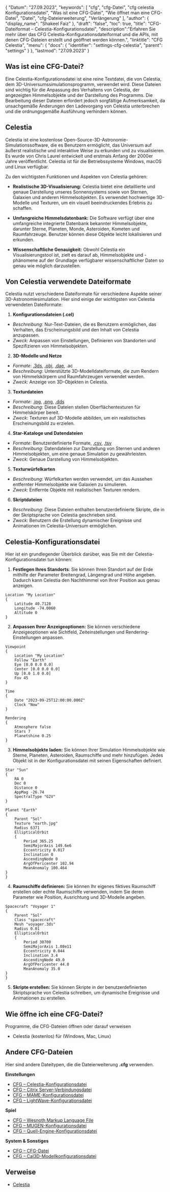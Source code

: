 {
"Datum": "27.09.2023",
  "keywords": [
"cfg",
"cfg-Datei",
"cfg celestia Konfigurationsdatei",
"Was ist eine CFG-Datei",
"Wie öffnet man eine CFG-Datei",
"Datei",
"cfg-Dateierweiterung",
"Verlängerung"
],
  "author": {
"display_name": "Shakeel Faiz"
},
"draft": "false",
"toc": true,
"title": "CFG-Dateiformat – Celestia-Konfigurationsdatei",
  "description":"Erfahren Sie mehr über das CFG Celestia-Konfigurationsdateiformat und die APIs, mit denen CFG-Dateien erstellt und geöffnet werden können.",
"linktitle": "CFG Celestia",
  "menu": {
    "docs": {
      "identifier": "settings-cfg-celestia",
"parent": "settings"
}
},
"lastmod": "27.09.2023"
}

## Was ist eine CFG-Datei?

Eine Celestia-Konfigurationsdatei ist eine reine Textdatei, die von Celestia, dem 3D-Universumssimulationsprogramm, verwendet wird. Diese Dateien sind wichtig für die Anpassung des Verhaltens von Celestia, der angezeigten Himmelsobjekte und der Darstellung des Programms. Die Bearbeitung dieser Dateien erfordert jedoch sorgfältige Aufmerksamkeit, da unsachgemäße Änderungen den Ladevorgang von Celestia unterbrechen und die ordnungsgemäße Ausführung verhindern können.

## Celestia

Celestia ist eine kostenlose Open-Source-3D-Astronomie-Simulationssoftware, die es Benutzern ermöglicht, das Universum auf äußerst realistische und interaktive Weise zu erkunden und zu visualisieren. Es wurde von Chris Laurel entwickelt und erstmals Anfang der 2000er Jahre veröffentlicht. Celestia ist für die Betriebssysteme Windows, macOS und Linux verfügbar.

Zu den wichtigsten Funktionen und Aspekten von Celestia gehören:

- **Realistische 3D-Visualisierung:** Celestia bietet eine detaillierte und genaue Darstellung unseres Sonnensystems sowie von Sternen, Galaxien und anderen Himmelsobjekten. Es verwendet hochwertige 3D-Modelle und Texturen, um ein visuell beeindruckendes Erlebnis zu schaffen.

- **Umfangreiche Himmelsdatenbank:** Die Software verfügt über eine umfangreiche integrierte Datenbank bekannter Himmelsobjekte, darunter Sterne, Planeten, Monde, Asteroiden, Kometen und Raumfahrzeuge. Benutzer können diese Objekte leicht lokalisieren und erkunden.

- **Wissenschaftliche Genauigkeit:** Obwohl Celestia ein Visualisierungstool ist, zielt es darauf ab, Himmelsobjekte und -phänomene auf der Grundlage verfügbarer wissenschaftlicher Daten so genau wie möglich darzustellen.

## Von Celestia verwendete Dateiformate

Celestia nutzt verschiedene Dateiformate für verschiedene Aspekte seiner 3D-Astronomiesimulation. Hier sind einige der wichtigsten von Celestia verwendeten Dateiformate:

1. **Konfigurationsdateien (.cel)**
- *Beschreibung*: Nur-Text-Dateien, die es Benutzern ermöglichen, das Verhalten, das Erscheinungsbild und den Inhalt von Celestia anzupassen.
- *Zweck*: Anpassen von Einstellungen, Definieren von Standorten und Spezifizieren von Himmelsobjekten.

2. **3D-Modelle und Netze**
- *Formate*: [.3ds](/3d/3ds/), [.obj](/3d/obj/), [.dae](/3d/dae/), .ac
- *Beschreibung*: Unterstützte 3D-Modelldateiformate, die zum Rendern von Himmelskörpern und Raumfahrzeugen verwendet werden.
- *Zweck*: Anzeige von 3D-Objekten in Celestia.

3. **Texturdateien**
- *Formate*: [.jpg](/image/jpeg/), [.png](/image/png/), [.dds](/image/dds/)
- *Beschreibung*: Diese Dateien stellen Oberflächentexturen für Himmelskörper bereit.
- *Zweck*: Texturen auf 3D-Modelle abbilden, um ein realistisches Erscheinungsbild zu erzielen.

4. **Star-Kataloge und Datendateien**
- *Formate*: Benutzerdefinierte Formate, [.csv](/spreadsheet/csv/), [.tsv](/spreadsheet/tsv/)
- *Beschreibung*: Datendateien zur Darstellung von Sternen und anderen Himmelsobjekten, um eine genaue Simulation zu gewährleisten.
- *Zweck*: Genaue Darstellung von Himmelsobjekten.

5. **Texturwürfelkarten**
- *Beschreibung*: Würfelkarten werden verwendet, um das Aussehen entfernter Himmelsobjekte wie Galaxien zu simulieren.
- *Zweck*: Entfernte Objekte mit realistischen Texturen rendern.

6. **Skriptdateien**
- *Beschreibung*: Diese Dateien enthalten benutzerdefinierte Skripte, die in der Skriptsprache von Celestia geschrieben sind.
- *Zweck*: Benutzern die Erstellung dynamischer Ereignisse und Animationen im Celestia-Universum ermöglichen.

## Celestia-Konfigurationsdatei

Hier ist ein grundlegender Überblick darüber, was Sie mit der Celestia-Konfigurationsdatei tun können:

1. **Festlegen Ihres Standorts**: Sie können Ihren Standort auf der Erde mithilfe der Parameter Breitengrad, Längengrad und Höhe angeben. Dadurch kann Celestia den Nachthimmel von Ihrer Position aus genau anzeigen.

```
Location "My Location"
{
    Latitude 40.7128
    Longitude -74.0060
    Altitude 0
}
```

2. **Anpassen Ihrer Anzeigeoptionen:** Sie können verschiedene Anzeigeoptionen wie Sichtfeld, Zeiteinstellungen und Rendering-Einstellungen anpassen.

```
Viewpoint
{
    Location "My Location"
    Follow "Earth"
    Eye [0.0 0.0 0.0]
    Center [0.0 0.0 0.0]
    Up [0.0 1.0 0.0]
    Fov 45
}

Time
{
    Date "2023-09-25T12:00:00.000Z"
    Clock "Now"
}

Rendering
{
    Atmosphere false
    Stars 7
    Planetshine 0.25
}

```

3. **Himmelsobjekte laden:** Sie können Ihrer Simulation Himmelsobjekte wie Sterne, Planeten, Asteroiden, Raumschiffe und mehr hinzufügen. Jedes Objekt ist in der Konfigurationsdatei mit seinen Eigenschaften definiert.

```
Star "Sun"
{
    RA 0
    Dec 0
    Distance 0
    AppMag -26.74
    SpectralType "G2V"
}

Planet "Earth"
{
    Parent "Sol"
    Texture "earth.jpg"
    Radius 6371
    EllipticalOrbit
    {
        Period 365.25
        SemiMajorAxis 149.6e6
        Eccentricity 0.017
        Inclination 0
        AscendingNode 0
        ArgOfPericenter 102.94
        MeanAnomaly 100.464
}
}
```

4. **Raumschiffe definieren:** Sie können Ihr eigenes fiktives Raumschiff erstellen oder echte Raumschiffe verwenden, indem Sie deren Parameter wie Position, Ausrichtung und 3D-Modelle angeben.

```
Spacecraft "Voyager 1"
{
    Parent "Sol"
    Class "spacecraft"
    Mesh "voyager.3ds"
    Radius 0.01
    EllipticalOrbit
    {
        Period 30700
        SemiMajorAxis 1.08e11
        Eccentricity 0.044
        Inclination 3.4
        AscendingNode 49.0
        ArgOfPericenter 44.0
        MeanAnomaly 35.0
}
}
```

5. **Skripte erstellen:** Sie können Skripte in der benutzerdefinierten Skriptsprache von Celestia schreiben, um dynamische Ereignisse und Animationen zu erstellen.

## Wie öffne ich eine CFG-Datei?

Programme, die CFG-Dateien öffnen oder darauf verweisen

- Celestia (kostenlos) für (Windows, Mac, Linux)

## Andere CFG-Dateien

Hier sind andere Dateitypen, die die Dateierweiterung **.cfg** verwenden.

**Einstellungen**
- [CFG – Celestia-Konfigurationsdatei](/settings/cfg-celestia/)
- [CFG – Citrix Server-Verbindungsdatei](/settings/cfg-citrix/)
- [CFG – MAME-Konfigurationsdatei](/settings/cfg-mame/)
- [CFG – LightWave-Konfigurationsdatei](/settings/cfg-lightwave/)

**Spiel**
- [CFG – Wesnoth Markup Language File](/game/cfg-wesnoth/)
- [CFG – MUGEN-Konfigurationsdatei](/game/cfg-mugen/)
- [CFG – Quell-Engine-Konfigurationsdatei](/game/cfg-sourceengine/)

**System & Sonstiges**
- [CFG – CFG-Datei](/system/cfg/)
- [CFG – Cal3D-Modellkonfigurationsdatei](/misc/cfg-cal3d/)

## Verweise
* [Celestia](https://en.wikipedia.org/wiki/Celestia)

